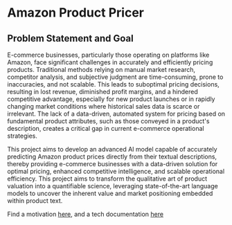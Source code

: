 # Amazon Product Pricer

## Problem Statement and Goal

E-commerce businesses, particularly those operating on platforms like Amazon, face significant challenges in accurately and efficiently pricing products. Traditional methods relying on manual market research, competitor analysis, and subjective judgment are time-consuming, prone to inaccuracies, and not scalable. This leads to suboptimal pricing decisions, resulting in lost revenue, diminished profit margins, and a hindered competitive advantage, especially for new product launches or in rapidly changing market conditions where historical sales data is scarce or irrelevant. The lack of a data-driven, automated system for pricing based on fundamental product attributes, such as those conveyed in a product's description, creates a critical gap in current e-commerce operational strategies.

This project aims to develop an advanced AI model capable of accurately predicting Amazon product prices directly from their textual descriptions, thereby providing e-commerce businesses with a data-driven solution for optimal pricing, enhanced competitive intelligence, and scalable operational efficiency. This project aims to transform the qualitative art of product valuation into a quantifiable science, leveraging state-of-the-art language models to uncover the inherent value and market positioning embedded within product text.

Find a motivation [here](https://github.com/JoKerDii/amazon-product-price-predictor/blob/main/Background.md), and a tech documentation [here](https://github.com/JoKerDii/amazon-product-price-predictor/blob/main/Documentation.md)